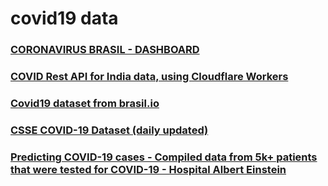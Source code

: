 # covid19 data

### [CORONAVIRUS BRASIL - DASHBOARD](https://covid.saude.gov.br/)

### [COVID Rest API for India data, using Cloudflare Workers](https://github.com/amodm/api-covid19-in)

### [Covid19 dataset from brasil.io](https://brasil.io/dataset/covid19/caso)

### [CSSE COVID-19 Dataset (daily updated)](https://github.com/CSSEGISandData/COVID-19/tree/master/csse_covid_19_data)

### [Predicting COVID-19 cases - Compiled data from 5k+ patients that were tested for COVID-19 - Hospital Albert Einstein](https://github.com/mauricioaniche/covid-19/blob/master/COVID%2019%20-%20Albert%20Einstein%20dataset.ipynb)